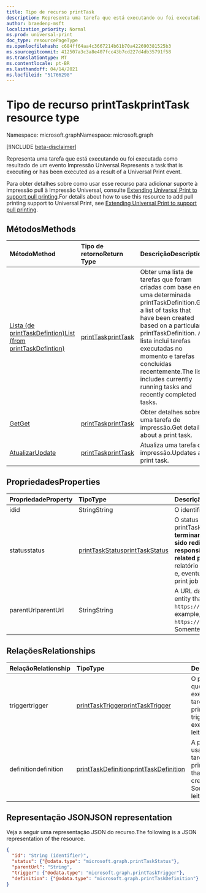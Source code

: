 ```yaml
---
title: Tipo de recurso printTask
description: Representa uma tarefa que está executando ou foi executada como resultado de um evento Impressão Universal.
author: braedenp-msft
localization_priority: Normal
ms.prod: universal-print
doc_type: resourcePageType
ms.openlocfilehash: c684ff64aa4c3667214b61b70a422690381525b3
ms.sourcegitcommit: 412507a3c3a8e407fcc43b7cd227d4db35791f58
ms.translationtype: MT
ms.contentlocale: pt-BR
ms.lasthandoff: 04/14/2021
ms.locfileid: "51766298"
---
```

# <a name="printtask-resource-type"></a><span data-ttu-id="0e3bd-103">Tipo de recurso printTask</span><span class="sxs-lookup"><span data-stu-id="0e3bd-103">printTask resource type</span></span>

<span data-ttu-id="0e3bd-104">Namespace: microsoft.graph</span><span class="sxs-lookup"><span data-stu-id="0e3bd-104">Namespace: microsoft.graph</span></span>

[!INCLUDE [beta-disclaimer](../../includes/beta-disclaimer.md)]

<span data-ttu-id="0e3bd-105">Representa uma tarefa que está executando ou foi executada como resultado de um evento Impressão Universal.</span><span class="sxs-lookup"><span data-stu-id="0e3bd-105">Represents a task that is executing or has been executed as a result of a Universal Print event.</span></span>

<span data-ttu-id="0e3bd-106">Para obter detalhes sobre como usar esse recurso para adicionar suporte à impressão pull à Impressão Universal, consulte [Extending Universal Print to support pull printing](/graph/universal-print-concept-overview#extending-universal-print-to-support-pull-printing).</span><span class="sxs-lookup"><span data-stu-id="0e3bd-106">For details about how to use this resource to add pull printing support to Universal Print, see [Extending Universal Print to support pull printing](/graph/universal-print-concept-overview#extending-universal-print-to-support-pull-printing).</span></span>

## <a name="methods"></a><span data-ttu-id="0e3bd-107">Métodos</span><span class="sxs-lookup"><span data-stu-id="0e3bd-107">Methods</span></span>

| <span data-ttu-id="0e3bd-108">Método</span><span class="sxs-lookup"><span data-stu-id="0e3bd-108">Method</span></span>       | <span data-ttu-id="0e3bd-109">Tipo de retorno</span><span class="sxs-lookup"><span data-stu-id="0e3bd-109">Return Type</span></span> | <span data-ttu-id="0e3bd-110">Descrição</span><span class="sxs-lookup"><span data-stu-id="0e3bd-110">Description</span></span> |
|:-------------|:------------|:------------|
| [<span data-ttu-id="0e3bd-111">Lista (de printTaskDefintion)</span><span class="sxs-lookup"><span data-stu-id="0e3bd-111">List (from printTaskDefintion)</span></span>](../api/printtaskdefinition-list-tasks.md) | [<span data-ttu-id="0e3bd-112">printTask</span><span class="sxs-lookup"><span data-stu-id="0e3bd-112">printTask</span></span>](printtask.md) | <span data-ttu-id="0e3bd-113">Obter uma lista de tarefas que foram criadas com base em uma determinada printTaskDefinition.</span><span class="sxs-lookup"><span data-stu-id="0e3bd-113">Get a list of tasks that have been created based on a particular printTaskDefinition.</span></span> <span data-ttu-id="0e3bd-114">A lista inclui tarefas executadas no momento e tarefas concluídas recentemente.</span><span class="sxs-lookup"><span data-stu-id="0e3bd-114">The list includes currently running tasks and recently completed tasks.</span></span> |
| [<span data-ttu-id="0e3bd-115">Get</span><span class="sxs-lookup"><span data-stu-id="0e3bd-115">Get</span></span>](../api/printtask-get.md) | [<span data-ttu-id="0e3bd-116">printTask</span><span class="sxs-lookup"><span data-stu-id="0e3bd-116">printTask</span></span>](printtask.md) | <span data-ttu-id="0e3bd-117">Obter detalhes sobre uma tarefa de impressão.</span><span class="sxs-lookup"><span data-stu-id="0e3bd-117">Get details about a print task.</span></span> |
| [<span data-ttu-id="0e3bd-118">Atualizar</span><span class="sxs-lookup"><span data-stu-id="0e3bd-118">Update</span></span>](../api/printtaskdefinition-update-task.md) | [<span data-ttu-id="0e3bd-119">printTask</span><span class="sxs-lookup"><span data-stu-id="0e3bd-119">printTask</span></span>](printtask.md) | <span data-ttu-id="0e3bd-120">Atualiza uma tarefa de impressão.</span><span class="sxs-lookup"><span data-stu-id="0e3bd-120">Updates a print task.</span></span> |

## <a name="properties"></a><span data-ttu-id="0e3bd-121">Propriedades</span><span class="sxs-lookup"><span data-stu-id="0e3bd-121">Properties</span></span>
| <span data-ttu-id="0e3bd-122">Propriedade</span><span class="sxs-lookup"><span data-stu-id="0e3bd-122">Property</span></span>     | <span data-ttu-id="0e3bd-123">Tipo</span><span class="sxs-lookup"><span data-stu-id="0e3bd-123">Type</span></span>        | <span data-ttu-id="0e3bd-124">Descrição</span><span class="sxs-lookup"><span data-stu-id="0e3bd-124">Description</span></span> |
|:-------------|:------------|:------------|
|<span data-ttu-id="0e3bd-125">id</span><span class="sxs-lookup"><span data-stu-id="0e3bd-125">id</span></span>|<span data-ttu-id="0e3bd-126">String</span><span class="sxs-lookup"><span data-stu-id="0e3bd-126">String</span></span>|<span data-ttu-id="0e3bd-127">O identificador printTask.</span><span class="sxs-lookup"><span data-stu-id="0e3bd-127">The printTask's identifier.</span></span> <span data-ttu-id="0e3bd-128">Somente leitura.</span><span class="sxs-lookup"><span data-stu-id="0e3bd-128">Read-only.</span></span>|
|<span data-ttu-id="0e3bd-129">status</span><span class="sxs-lookup"><span data-stu-id="0e3bd-129">status</span></span>|[<span data-ttu-id="0e3bd-130">printTaskStatus</span><span class="sxs-lookup"><span data-stu-id="0e3bd-130">printTaskStatus</span></span>](printtaskstatus.md)|<span data-ttu-id="0e3bd-131">O status de execução atual deste printTask.</span><span class="sxs-lookup"><span data-stu-id="0e3bd-131">The current execution status of this printTask.</span></span> <span data-ttu-id="0e3bd-132">**O aplicativo de chamada é responsável por atualizar esse status ao terminar o processamento, a menos que a impressão relacionadaJob tenha sido redirecionada para outra impressora.**</span><span class="sxs-lookup"><span data-stu-id="0e3bd-132">**The calling application is responsible for updating this status when processing is finished, unless the related printJob has been redirected to another printer.**</span></span> <span data-ttu-id="0e3bd-133">A falha na conclusão do relatório resultará no bloqueio do trabalho de impressão relacionado à impressão e, eventualmente, excluído.</span><span class="sxs-lookup"><span data-stu-id="0e3bd-133">Failure to report completion will result in the related print job being blocked from printing and eventually deleted.</span></span> |
|<span data-ttu-id="0e3bd-134">parentUrl</span><span class="sxs-lookup"><span data-stu-id="0e3bd-134">parentUrl</span></span>|<span data-ttu-id="0e3bd-135">String</span><span class="sxs-lookup"><span data-stu-id="0e3bd-135">String</span></span>|<span data-ttu-id="0e3bd-136">A URL da entidade de impressão que disparou essa tarefa.</span><span class="sxs-lookup"><span data-stu-id="0e3bd-136">The URL for the print entity that triggered this task.</span></span> <span data-ttu-id="0e3bd-137">Por exemplo, `https://graph.microsoft.com/beta/print/printers/{printerId}/jobs/{jobId}`.</span><span class="sxs-lookup"><span data-stu-id="0e3bd-137">For example, `https://graph.microsoft.com/beta/print/printers/{printerId}/jobs/{jobId}`.</span></span> <span data-ttu-id="0e3bd-138">Somente leitura.</span><span class="sxs-lookup"><span data-stu-id="0e3bd-138">Read-only.</span></span>|

## <a name="relationships"></a><span data-ttu-id="0e3bd-139">Relações</span><span class="sxs-lookup"><span data-stu-id="0e3bd-139">Relationships</span></span>
| <span data-ttu-id="0e3bd-140">Relação</span><span class="sxs-lookup"><span data-stu-id="0e3bd-140">Relationship</span></span> | <span data-ttu-id="0e3bd-141">Tipo</span><span class="sxs-lookup"><span data-stu-id="0e3bd-141">Type</span></span>        | <span data-ttu-id="0e3bd-142">Descrição</span><span class="sxs-lookup"><span data-stu-id="0e3bd-142">Description</span></span> |
|:-------------|:------------|:------------|
|<span data-ttu-id="0e3bd-143">trigger</span><span class="sxs-lookup"><span data-stu-id="0e3bd-143">trigger</span></span>|[<span data-ttu-id="0e3bd-144">printTaskTrigger</span><span class="sxs-lookup"><span data-stu-id="0e3bd-144">printTaskTrigger</span></span>](printtasktrigger.md)|<span data-ttu-id="0e3bd-145">O printTaskTrigger que disparou a execução dessa tarefa.</span><span class="sxs-lookup"><span data-stu-id="0e3bd-145">The printTaskTrigger that triggered this task's execution.</span></span> <span data-ttu-id="0e3bd-146">Somente leitura.</span><span class="sxs-lookup"><span data-stu-id="0e3bd-146">Read-only.</span></span>|
|<span data-ttu-id="0e3bd-147">definition</span><span class="sxs-lookup"><span data-stu-id="0e3bd-147">definition</span></span>|[<span data-ttu-id="0e3bd-148">printTaskDefinition</span><span class="sxs-lookup"><span data-stu-id="0e3bd-148">printTaskDefinition</span></span>](printtaskdefinition.md)|<span data-ttu-id="0e3bd-149">A printTaskDefinition usada para criar essa tarefa.</span><span class="sxs-lookup"><span data-stu-id="0e3bd-149">The printTaskDefinition that was used to create this task.</span></span> <span data-ttu-id="0e3bd-150">Somente leitura.</span><span class="sxs-lookup"><span data-stu-id="0e3bd-150">Read-only.</span></span>|

## <a name="json-representation"></a><span data-ttu-id="0e3bd-151">Representação JSON</span><span class="sxs-lookup"><span data-stu-id="0e3bd-151">JSON representation</span></span>

<span data-ttu-id="0e3bd-152">Veja a seguir uma representação JSON do recurso.</span><span class="sxs-lookup"><span data-stu-id="0e3bd-152">The following is a JSON representation of the resource.</span></span>

<!-- {
  "blockType": "resource",
  "optionalProperties": [

  ],
  "@odata.type": "microsoft.graph.printTask",
  "keyProperty": "id",
  "baseType":"microsoft.graph.entity"
}-->

```json
{
  "id": "String (identifier)",
  "status": {"@odata.type": "microsoft.graph.printTaskStatus"},
  "parentUrl": "String",
  "trigger": {"@odata.type": "microsoft.graph.printTaskTrigger"},
  "definition": {"@odata.type": "microsoft.graph.printTaskDefinition"}
}

```

<!-- uuid: 8fcb5dbc-d5aa-4681-8e31-b001d5168d79
2015-10-25 14:57:30 UTC -->
<!-- {
  "type": "#page.annotation",
  "description": "printTask resource",
  "keywords": "",
  "section": "documentation",
  "tocPath": ""
}-->


